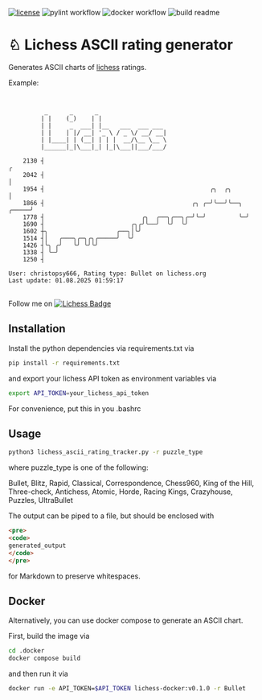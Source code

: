 <!-- [![Coverage Status](https://coveralls.io/repos/github/kroitor/asciichart/badge.svg?branch=master)](https://coveralls.io/github/kroitor/asciichart?branch=master) -->

[![license](https://img.shields.io/github/license/kroitor/asciichart.svg)](https://github.com/kroitor/asciichart/blob/master/LICENSE.txt)
![pylint workflow](https://github.com/cschindlbeck/lichess-ascii-rating-tracker/actions/workflows/pylint.yml/badge.svg)
![docker workflow](https://github.com/cschindlbeck/lichess-ascii-rating-tracker/actions/workflows/docker-image.yml/badge.svg)
![build readme](https://github.com/cschindlbeck/lichess-ascii-rating-tracker/actions/workflows/build-readme.yml/badge.svg)

# &#9816; Lichess ASCII rating generator

Generates ASCII charts of [lichess](https://lichess.org/) ratings.

Example:

<pre>
<code>

          _      _      _
         | |    (_)    | |
         | |     _  ___| |__   ___  ___ ___
         | |    | |/ __| '_ \ / _ \/ __/ __|
         | |____| | (__| | | |  __/\__ \__ \
         |______|_|\___|_| |_|\___||___/___/

    2130 ┤                                                              ╭
    2042 ┤                                                              │
    1954 ┤                                              ╭╮  ╭╮          │
    1866 ┤                                         ╭╮ ╭─╯╰──╯╰──╮ ╭─────╯
    1778 ┤                           ╭╮  ╭──╮╭──╮╭─╯╰─╯         ╰─╯
    1690 ┤                        ╭╮╭╯╰──╯  ╰╯  ╰╯
    1602 ┼╮                   ╭──╮│╰╯
    1514 ┤│   ╭───╮╭─╮╭╮╭─────╯  ╰╯
    1426 ┤╰╮ ╭╯   ╰╯ ╰╯╰╯
    1338 ┤ ╰─╯
    1250 ┤

User: christopsy666, Rating type: Bullet on lichess.org
Last update: 01.08.2025 01:59:17
</code>
</pre>

Follow me on [![Lichess Badge](https://img.shields.io/static/v1?style=flat&message=Lichess&color=000000&logo=Lichess&logoColor=FFFFFF&label=)](https://lichess.org/@/christopsy666)

## Installation

Install the python dependencies via requirements.txt via

```bash
pip install -r requirements.txt
```

and export your lichess API token as environment variables via

```bash
export API_TOKEN=your_lichess_api_token
```

For convenience, put this in you .bashrc

## Usage

```bash
python3 lichess_ascii_rating_tracker.py -r puzzle_type
```

where puzzle_type is one of the following:

Bullet, Blitz, Rapid, Classical, Correspondence, Chess960, King of the Hill, Three-check, Antichess, Atomic, Horde, Racing Kings, Crazyhouse, Puzzles, UltraBullet

The output can be piped to a file, but should be enclosed with

```html
<pre>
<code>
generated_output
</code>
</pre>
```

for Markdown to preserve whitespaces.

## Docker

Alternatively, you can use docker compose to generate an ASCII chart.

First, build the image via

```bash
cd .docker
docker compose build
```

and then run it via

```bash
docker run -e API_TOKEN=$API_TOKEN lichess-docker:v0.1.0 -r Bullet
```
